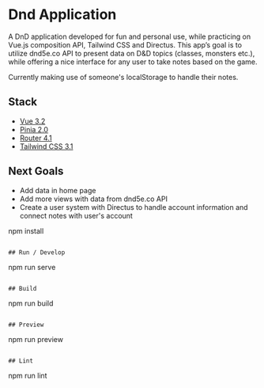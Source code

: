 # Dnd Application

A DnD application developed for fun and personal use, while practicing on Vue.js composition API,
Tailwind CSS and Directus. This app’s goal is to utilize dnd5e.co API to present data on D&D topics (classes, monsters etc.), while offering a nice interface for any user to take notes based on the game.

Currently making use of someone's localStorage to handle their notes.

## Stack

- [Vue 3.2](https://vuejs.org/)
- [Pinia 2.0](https://pinia.vuejs.org/)
- [Router 4.1](https://router.vuejs.org/)
- [Tailwind CSS 3.1](https://tailwindcss.com/)

## Next Goals

- Add data in home page
- Add more views with data from dnd5e.co API
- Create a user system with Directus to handle account information and connect notes with user's account

npm install

```

## Run / Develop

```

npm run serve

```

## Build

```

npm run build

```

## Preview

```

npm run preview

```

## Lint

```

npm run lint

```

```
